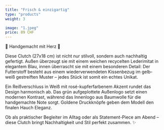 ```yaml
---
title: "Frisch & einzigartig"
type: "products"
weight: 3

image: "1.jpeg"
price: 89 CHF
---
```


🌸 Handgemacht mit Herz 🌸

Diese Clutch (27x18 cm) ist nicht nur stilvoll, sondern auch nachhaltig gefertigt. Außen überzeugt sie mit einem weichen recycelten Lederimitat in elegantem Blau, innen überrascht sie mit einem besonderen Detail: Der Futterstoff besteht aus einem wiederverwendeten Kissenbezug im gelb-weiß gestreiften Muster – jedes Stück ist somit ein echtes Unikat.

Ein Reißverschluss in Weiß mit rosé-kupferfarbenem Akzent rundet das Design harmonisch ab. Das grün aufgeplottete Außenlogo setzt einen modernen Kontrast, während das Innenlogo aus Baumwolle für die handgemachte Note sorgt. Goldene Druckknöpfe geben dem Modell den finalen Hauch Eleganz.

Ob als praktischer Begleiter im Alltag oder als Statement-Piece am Abend –  
diese Clutch bringt Nachhaltigkeit und Stil perfekt zusammen. ✨
